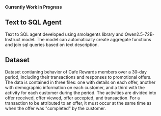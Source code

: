 **Currently Work in Progress**
## Text to SQL Agent

Text to SQL agent developed using smolagents library and Qwen2.5-72B-Instruct model.
The model can automatically create aggregate functions and join sql queries based on text description.

## Dataset

Dataset contianing behavior of Cafe Rewards members over a 30-day period, including their transactions and responses to promotional offers. The data is contained in three files: one with details on each offer, another with demographic information on each customer, and a third with the activity for each customer during the period. The activities are divided into offer received, offer viewed, offer accepted, and transaction. For a transaction to be attributed to an offer, it must occur at the same time as when the offer was "completed" by the customer.
